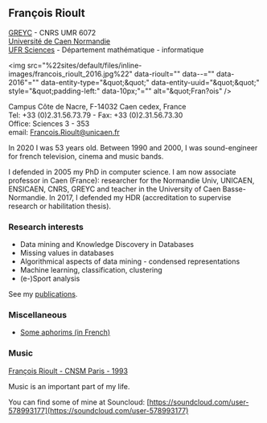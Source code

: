 ## François Rioult

[GREYC](https://www.greyc.fr/equipes/codag/) - CNRS UMR 6072  
[Université de Caen Normandie](http://www.unicaen.fr)  
[UFR Sciences](http://ufrsciences.unicaen.fr/) - Département
mathématique - informatique

<img src="\%22sites/default/files/inline-images/francois_rioult_2016.jpg\%22" data-rioult="" data--="" data-2016\"="" data-entity-type="\&quot;\&quot;" data-entity-uuid="\&quot;\&quot;" style="\&quot;padding-left:" data-10px;\"="" alt="\&quot;Fran?ois" />

Campus Côte de Nacre, F-14032 Caen cedex, France  
Tel: +33 (0)2.31.56.73.79 - Fax: +33 (0)2.31.56.73.30  
Office: Sciences 3 - 353  
email:
[Francois.Rioult@unicaen.fr](mailto:Francois.Rioult@info.unicaen.fr)

In 2020 I was 53 years old. Between 1990 and 2000, I was sound-engineer
for french television, cinema and music bands.

I defended in 2005 my PhD in computer science. I am now associate professor in Caen (France): researcher for the Normandie Univ, UNICAEN,
ENSICAEN, CNRS, GREYC and teacher in the University of Caen Basse-Normandie. In 2017, I defended my HDR (accreditation to supervise research or
habilitation thesis).

### Research interests

-   Data mining and Knowledge Discovery in Databases
-   Missing values in databases
-   Algorithmical aspects of data mining - condensed representations
-   Machine learning, classification, clustering
-   (e-)Sport analysis

See my [publications](biblio.md).

### Miscellaneous

-   [Some aphorims (in French)](aphorims.md)

### Music

[François Rioult - CNSM Paris - 1993](img/clavecin.jpg)

Music is an important part of my life.

You can find some of mine at Souncloud:
[https://soundcloud.com/user-578993177](https://soundcloud.com/user-578993177)
